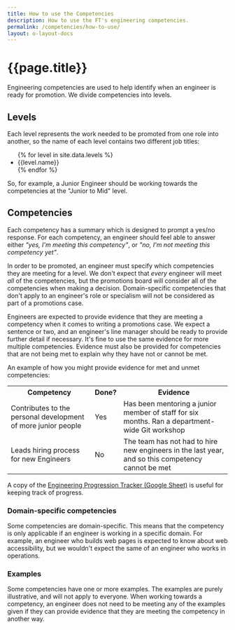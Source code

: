 ```yaml
---
title: How to use the Competencies
description: How to use the FT's engineering competencies.
permalink: /competencies/how-to-use/
layout: o-layout-docs
---
```



# {{page.title}}

Engineering competencies are used to help identify when an engineer is ready for promotion. We divide competencies into levels.

## Levels

Each level represents the work needed to be promoted from one role into another, so the name of each level contains two different job titles:

<ul>
{% for level in site.data.levels %}
	<li>{{level.name}}</li>
{% endfor %}
</ul>

So, for example, a Junior Engineer should be working towards the competencies at the "Junior to Mid" level.

## Competencies

Each competency has a summary which is designed to prompt a yes/no response. For each competency, an engineer should feel able to answer either _"yes, I'm meeting this competency"_, or _"no, I'm not meeting this competency yet"_.

In order to be promoted, an engineer must specify which competencies they are meeting for a level. We don't expect that _every_ engineer will meet _all_ of the competencies, but the promotions board will consider all of the competencies when making a decision. Domain-specific competencies that don't apply to an engineer's role or specialism will not be considered as part of a promotions case.

Engineers are expected to provide evidence that they are meeting a competency when it comes to writing a promotions case. We expect a sentence or two, and an engineer's line manager should be ready to provide further detail if necessary. It's fine to use the same evidence for more multiple competencies. Evidence must also be provided for competencies that are not being met to explain why they have not or cannot be met.

An example of how you might provide evidence for met and unmet competencies:

<table class="o-table o-layout__main__single-span" data-o-component="o-table">
	<tr>
		<th>Competency</th>
		<th>Done?</th>
		<th>Evidence</th>
	</tr>
	<tr>
		<td>Contributes to the personal development of more junior people</td>
		<td>Yes</td>
		<td>Has been mentoring a junior member of staff for six months. Ran a department-wide Git workshop</td>
	</tr>
	<tr>
		<td>Leads hiring process for new Engineers</td>
		<td>No</td>
		<td>The team has not had to hire new engineers in the last year, and so this competency cannot be met</td>
	</tr>
</table>

A copy of the <a href="https://docs.google.com/spreadsheets/d/1V0LIbCQtJsi2iowfJnRTDr4Na4LhNAlJ_UHl9dDQs00/edit" class="o-typography-link--external">Engineering Progression Tracker (Google Sheet)</a> is useful for keeping track of progress.

### Domain-specific competencies

Some competencies are domain-specific. This means that the competency is only applicable if an engineer is working in a specific domain. For example, an engineer who builds web pages is expected to know about web accessibility, but we wouldn't expect the same of an engineer who works in operations.

### Examples

Some competencies have one or more examples. The examples are purely illustrative, and will not apply to everyone. When working towards a competency, an engineer does not need to be meeting any of the examples given if they can provide evidence that they are meeting the competency in another way.
